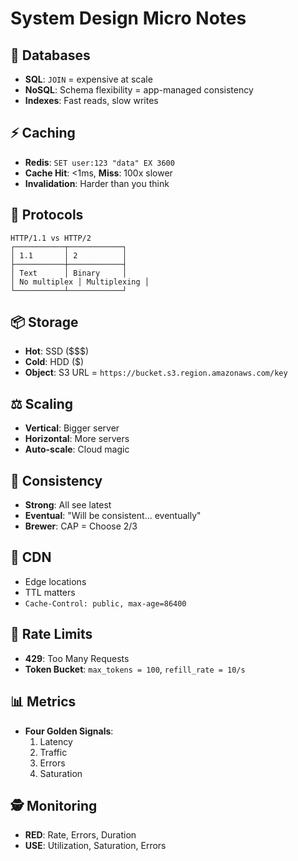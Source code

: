 # System Design Micro Notes

## 💾 Databases
- **SQL**: `JOIN` = expensive at scale
- **NoSQL**: Schema flexibility = app-managed consistency
- **Indexes**: Fast reads, slow writes

## ⚡ Caching
- **Redis**: `SET user:123 "data" EX 3600`
- **Cache Hit**: <1ms, **Miss**: 100x slower
- **Invalidation**: Harder than you think

## 🔌 Protocols
```
HTTP/1.1 vs HTTP/2
┌───────────┬────────────┐
│ 1.1       │ 2          │
├───────────┼────────────┤
│ Text      │ Binary     │
│ No multiplex │ Multiplexing │
└───────────┴────────────┘
```

## 📦 Storage
- **Hot**: SSD ($$$)
- **Cold**: HDD ($)
- **Object**: S3 URL = `https://bucket.s3.region.amazonaws.com/key`

## ⚖️ Scaling
- **Vertical**: Bigger server
- **Horizontal**: More servers
- **Auto-scale**: Cloud magic

## 🔄 Consistency
- **Strong**: All see latest
- **Eventual**: "Will be consistent... eventually"
- **Brewer**: CAP = Choose 2/3

## 📡 CDN
- Edge locations
- TTL matters
- `Cache-Control: public, max-age=86400`

## 🚦 Rate Limits
- **429**: Too Many Requests
- **Token Bucket**: `max_tokens = 100`, `refill_rate = 10/s`

## 📊 Metrics
- **Four Golden Signals**:
  1. Latency
  2. Traffic
  3. Errors
  4. Saturation

## 🕵️ Monitoring
- **RED**: Rate, Errors, Duration
- **USE**: Utilization, Saturation, Errors
